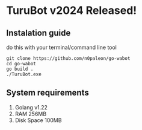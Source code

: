 # TuruBot v2024 Released!
## Instalation guide
do this with your terminal/command line tool
```
git clone https://github.com/n0paleon/go-wabot
cd go-wabot
go build .
./TuruBot.exe
```

## System requirements
1. Golang v1.22
2. RAM 256MB
3. Disk Space 100MB